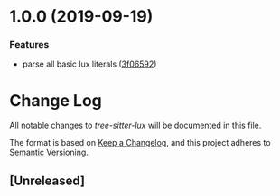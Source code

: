 # 1.0.0 (2019-09-19)


### Features

* parse all basic lux literals ([3f06592](https://github.com/fachammer/tree-sitter-lux/commit/3f06592))

# Change Log

All notable changes to _tree-sitter-lux_ will be documented in this file.

The format is based on [Keep a Changelog](https://keepachangelog.com/en/1.0.0/),
and this project adheres to [Semantic Versioning](https://semver.org/spec/v2.0.0.html).

## [Unreleased]
